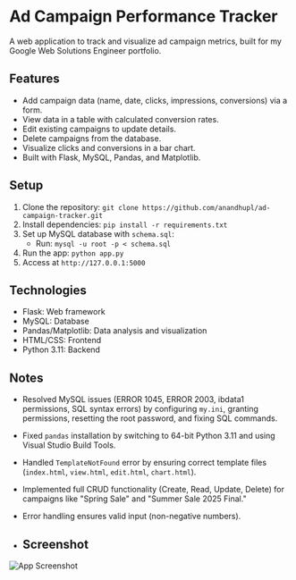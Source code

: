 # Ad Campaign Performance Tracker

A web application to track and visualize ad campaign metrics, built for my Google Web Solutions Engineer portfolio.

## Features
- Add campaign data (name, date, clicks, impressions, conversions) via a form.
- View data in a table with calculated conversion rates.
- Edit existing campaigns to update details.
- Delete campaigns from the database.
- Visualize clicks and conversions in a bar chart.
- Built with Flask, MySQL, Pandas, and Matplotlib.

## Setup
1. Clone the repository: `git clone https://github.com/anandhupl/ad-campaign-tracker.git`
2. Install dependencies: `pip install -r requirements.txt`
3. Set up MySQL database with `schema.sql`:
   - Run: `mysql -u root -p < schema.sql`
4. Run the app: `python app.py`
5. Access at `http://127.0.0.1:5000`

## Technologies
- Flask: Web framework
- MySQL: Database
- Pandas/Matplotlib: Data analysis and visualization
- HTML/CSS: Frontend
- Python 3.11: Backend

## Notes
- Resolved MySQL issues (ERROR 1045, ERROR 2003, ibdata1 permissions, SQL syntax errors) by configuring `my.ini`, granting permissions, resetting the root password, and fixing SQL commands.
- Fixed `pandas` installation by switching to 64-bit Python 3.11 and using Visual Studio Build Tools.
- Handled `TemplateNotFound` error by ensuring correct template files (`index.html`, `view.html`, `edit.html`, `chart.html`).
- Implemented full CRUD functionality (Create, Read, Update, Delete) for campaigns like "Spring Sale" and "Summer Sale 2025 Final."
- Error handling ensures valid input (non-negative numbers).

- ## Screenshot
![App Screenshot](https://github.com/user-attachments/assets/864cdb09-f1a5-4f45-8b62-4fb294963cd0)
